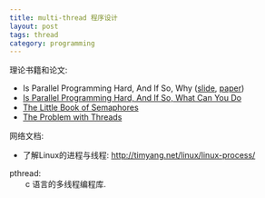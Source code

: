 ```yaml
---
title: multi-thread 程序设计
layout: post
tags: thread
category: programming
---
```


理论书籍和论文:  
* Is Parallel Programming Hard, And If So, Why ([slide](http://www.rdrop.com/users/paulmck/scalability/paper/IPPHAISW.2011.01.25a.pdf), [paper](http://www.pdx.edu/sites/www.pdx.edu.computer-science/files/tr0902.pdf))  
* [Is Parallel Programming Hard, And If So, What Can You Do](http://kernel.org/pub/linux/kernel/people/paulmck/perfbook/perfbook.2011.01.02a.pdf)  
* [The Little Book of Semaphores](http://greenteapress.com/semaphores/downey05semaphores.pdf)  
* [The Problem with Threads](http://www.eecs.berkeley.edu/Pubs/TechRpts/2006/EECS-2006-1.pdf)  

网络文档:  
* 了解Linux的进程与线程: http://timyang.net/linux/linux-process/

pthread:  
　　c 语言的多线程编程库.
